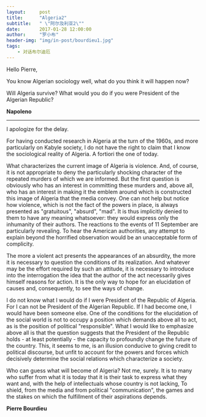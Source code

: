```yaml
---
layout:     post
title:      "Algeria2"
subtitle:   " \"阿尔及利亚2\""
date:       2017-01-28 12:00:00
author:     "罗小布"
header-img: "img/in-post/bourdieu1.jpg"
tags:
    - 对话布尔迪厄
---
```


Hello Pierre, 

You know Algerian sociology well, what do you think it will happen now? 


Will Algeria survive? What would you do if you were President of the Algerian Republic? 

**Napoleno**
 
---

I apologize for the delay. 

For having conducted research in Algeria at the turn of the 1960s, and more particularly on Kabyle society, I do not have the right to claim that I know the sociological reality of Algeria. A fortiori the one of today. 

What characterizes the current image of Algeria is violence. And, of course, it is not appropriate to deny the particularly shocking character of the repeated murders of which we are informed. But the first question is obviously who has an interest in committing these murders and, above all, who has an interest in making it the emblem around which is constructed this image of Algeria that the media convey. One can not help but notice how violence, which is not the fact of the powers in place, is always presented as "gratuitous", "absurd", "mad". It is thus implicitly denied to them to have any meaning whatsoever: they would express only the inhumanity of their authors. The reactions to the events of 11 September are particularly revealing. To hear the American authorities, any attempt to explain beyond the horrified observation would be an unacceptable form of complicity. 

The more a violent act presents the appearances of an absurdity, the more it is necessary to question the conditions of its realization. And whatever may be the effort required by such an attitude, it is necessary to introduce into the interrogation the idea that the author of the act necessarily gives himself reasons for action. It is the only way to hope for an elucidation of causes and, consequently, to see the ways of change. 

I do not know what I would do if I were President of the Republic of Algeria. For I can not be President of the Algerian Republic. If I had become one, I would have been someone else. One of the conditions for the elucidation of the social world is not to occupy a position which demands 
above all to act, as is the position of political "responsible". What I would like to emphasize above all is that the question suggests that the President of the Republic holds - at least potentially - the capacity to profoundly change the future of the country. This, it seems to me, is an illusion conducive to giving credit to political discourse, but unfit to account for the powers and forces which decisively determine the social relations which characterize a society. 

Who can guess what will become of Algeria? Not me, surely. It is to many who suffer from what it is today that it is their task to express what they want and, with the help of intellectuals whose country is not lacking, To shield, from the media and from political "communication", the games and the stakes on which the fulfillment of their aspirations depends.

**Pierre Bourdieu**